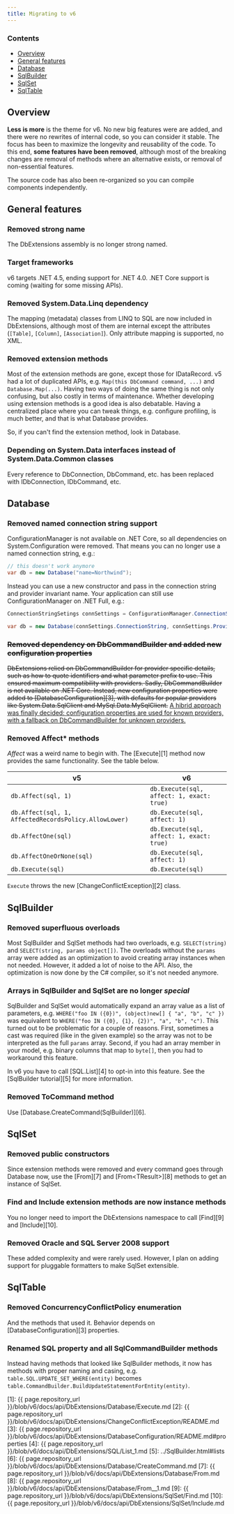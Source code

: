 ```yaml
---
title: Migrating to v6
---
```


### Contents

- [Overview](#overview)
- [General features](#general-features)
- [Database](#database)
- [SqlBuilder](#sqlbuilder)
- [SqlSet](#sqlset)
- [SqlTable](#sqltable)

Overview
--------
**Less is more** is the theme for v6. No new big features were are added, and there were no rewrites of internal code, so you can consider it stable. The focus has been to maximize the longevity and reusability of the code. To this end, **some features have been removed**, although most of the breaking changes are removal of methods where an alternative exists, or removal of non-essential features.

The source code has also been re-organized so you can compile components independently.

General features
----------------

### Removed strong name

The DbExtensions assembly is no longer strong named.

### Target frameworks

v6 targets .NET 4.5, ending support for .NET 4.0. .NET Core support is coming (waiting for some missing APIs).

### Removed System.Data.Linq dependency

The mapping (metadata) classes from LINQ to SQL are now included in DbExtensions, although most of them are internal except the attributes (`[Table]`, `[Column]`, `[Association]`). Only attribute mapping is supported, no XML.

### Removed extension methods

Most of the extension methods are gone, except those for IDataRecord. v5 had a lot of duplicated APIs, e.g. `Map(this DbCommand command, ...)` and `Database.Map(...)`. Having two ways of doing the same thing is not only confusing, but also costly in terms of maintenance. Whether developing using extension methods is a good idea is also debatable. Having a centralized place where you can tweak things, e.g. configure profiling, is much better, and that is what Database provides.

So, if you can't find the extension method, look in Database.

### Depending on System.Data interfaces instead of System.Data.Common classes

Every reference to DbConnection, DbCommand, etc. has been replaced with IDbConnection, IDbCommand, etc.

Database
--------

### Removed named connection string support

ConfigurationManager is not available on .NET Core, so all dependencies on System.Configuration were removed. That means you can no longer use a named connection string, e.g.:

```csharp
// this doesn't work anymore
var db = new Database("name=Northwind");
```

Instead you can use a new constructor and pass in the connection string and provider invariant name. Your application can still use ConfigurationManager on .NET Full, e.g.:

```csharp
ConnectionStringSetings connSettings = ConfigurationManager.ConnectionStrings["Northwind"];

var db = new Database(connSettings.ConnectionString, connSettings.ProviderName);
```

### ~~Removed dependency on DbCommandBuilder and added new configuration properties~~

~~DbExtensions relied on DbCommandBuilder for provider specific details, such as how to quote identifiers and what parameter prefix to use. This ensured maximum compatibility with providers. Sadly, DbCommandBuilder is not available on .NET Core. Instead, new configuration properties were added to [DatabaseConfiguration][3], with defaults for popular providers like System.Data.SqlClient and MySql.Data.MySqlClient.~~ <ins>A hibrid approach was finally decided: configuration properties are used for known providers, with a fallback on DbCommandBuilder for unknown providers.</ins>

### Removed Affect* methods

*Affect* was a weird name to begin with. The [Execute][1] method now provides the same functionality. See the table below.

v5                                                    | v6
----------------------------------------------------- | -----------------------------------------
`db.Affect(sql, 1)`                                   | `db.Execute(sql, affect: 1, exact: true)`
`db.Affect(sql, 1, AffectedRecordsPolicy.AllowLower)` | `db.Execute(sql, affect: 1)`
`db.AffectOne(sql)`                                   | `db.Execute(sql, affect: 1, exact: true)`
`db.AffectOneOrNone(sql)`                             | `db.Execute(sql, affect: 1)`
`db.Execute(sql)`                                     | `db.Execute(sql)`

`Execute` throws the new [ChangeConflictException][2] class.

SqlBuilder
----------

### Removed superfluous overloads

Most SqlBuilder and SqlSet methods had two overloads, e.g. `SELECT(string)` and `SELECT(string, params object[])`. The overloads without the `params` array were added as an optimization to avoid creating array instances when not needed. However, it added a lot of noise to the API. Also, the optimization is now done by the C# compiler, so it's not needed anymore.

### Arrays in SqlBuilder and SqlSet are no longer *special*

SqlBuilder and SqlSet would automatically expand an array value as a list of parameters, e.g. `WHERE("foo IN ({0})", (object)new[] { "a", "b", "c" })` was equivalent to `WHERE("foo IN ({0}, {1}, {2})", "a", "b", "c")`. This turned out to be problematic for a couple of reasons. First, sometimes a cast was required (like in the given example) so the array was not to be interpreted as the full `params` array. Second, if you had an array member in your model, e.g. binary columns that map to `byte[]`, then you had to workaround this feature.

In v6 you have to call [SQL.List][4] to opt-in into this feature. See the [SqlBuilder tutorial][5] for more information.

### Removed ToCommand method

Use [Database.CreateCommand(SqlBuilder)][6].

SqlSet
------

### Removed public constructors

Since extension methods were removed and every command goes through Database now, use the [From][7] and [From&lt;TResult>][8] methods to get an instance of SqlSet.

### Find and Include extension methods are now instance methods

You no longer need to import the DbExtensions namespace to call [Find][9] and [Include][10].

### Removed Oracle and SQL Server 2008 support

These added complexity and were rarely used. However, I plan on adding support for pluggable formatters to make SqlSet extensible.

SqlTable
--------

### Removed ConcurrencyConflictPolicy enumeration

And the methods that used it. Behavior depends on [DatabaseConfiguration][3] properties.

### Renamed SQL property and all SqlCommandBuilder methods

Instead having methods that looked like SqlBuilder methods, it now has methods with proper naming and casing, e.g. `table.SQL.UPDATE_SET_WHERE(entity)` becomes `table.CommandBuilder.BuildUpdateStatementForEntity(entity)`.

[1]: {{ page.repository_url }}/blob/v6/docs/api/DbExtensions/Database/Execute.md
[2]: {{ page.repository_url }}/blob/v6/docs/api/DbExtensions/ChangeConflictException/README.md
[3]: {{ page.repository_url }}/blob/v6/docs/api/DbExtensions/DatabaseConfiguration/README.md#properties
[4]: {{ page.repository_url }}/blob/v6/docs/api/DbExtensions/SQL/List_1.md
[5]: ../SqlBuilder.html#lists
[6]: {{ page.repository_url }}/blob/v6/docs/api/DbExtensions/Database/CreateCommand.md
[7]: {{ page.repository_url }}/blob/v6/docs/api/DbExtensions/Database/From.md
[8]: {{ page.repository_url }}/blob/v6/docs/api/DbExtensions/Database/From__1.md
[9]: {{ page.repository_url }}/blob/v6/docs/api/DbExtensions/SqlSet/Find.md
[10]: {{ page.repository_url }}/blob/v6/docs/api/DbExtensions/SqlSet/Include.md
